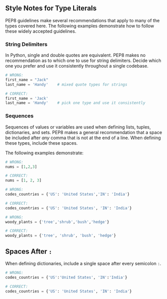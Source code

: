 ## Style Notes for Type Literals
PEP8 guidelines make several recommendations that apply to many of the types covered 
here.  The following examples demonstrate how to follow these widely accepted guidelines. 

### String Delimiters
In Python, single and double quotes are equivalent. PEP8 makes no recommendation as to 
which one to use for string delimiters.  Decide which one you prefer and use it 
consistently throughout a single codebase.
```py
# WRONG:
first_name = "Jack"
last_name = 'Handy'    # mixed quote types for strings
```

```py
# CORRECT:
first_name = 'Jack'
last_name = 'Handy'    # pick one type and use it consistently
```

### Sequences
Sequences of values or variables are used when defining lists, tuples, dictionaries, and 
sets. PEP8 makes a general recommendation that a space be included after *any* comma 
that is not at the end of a line. When defining these types, include these spaces.

The following examples demonstrate:

```py
# WRONG:
nums = [1,2,3]
```

```py
# CORRECT:
nums = [1, 2, 3]
```

```py
# WRONG:
codes_countries = {'US': 'United States','IN': 'India'}
```

```py
# CORRECT:
codes_countries = {'US': 'United States', 'IN': 'India'}
```

```py
# WRONG:
woody_plants = {'tree','shrub','bush','hedge'}
```

```py
# CORRECT:
woody_plants = {'tree', 'shrub', 'bush', 'hedge'}
```

## Spaces After `:`
When defining dictionaries, include a single space after every semicolon `:`.

```py
# WRONG:
codes_countries = {'US':'United States', 'IN':'India'}
```

```py
# CORRECT:
codes_countries = {'US': 'United States', 'IN': 'India'}
```